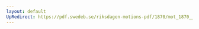 ```yaml
---
layout: default
UpRedirect: https://pdf.swedeb.se/riksdagen-motions-pdf/1870/mot_1870__ak__00020/mot_1870__ak__00020_001.pdf
---
```

